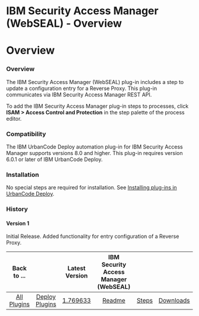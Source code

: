 
IBM Security Access Manager (WebSEAL) - Overview
================================================

# Overview


### Overview




The IBM Security Access Manager (WebSEAL) plug-in includes a step to update a configuration entry for a Reverse Proxy. This plug-in communicates via IBM Security Access Manager REST API.

To add the IBM Security Access Manager plug-in steps to processes, click **ISAM > Access Control and Protection** in the step palette of the process editor.

### Compatibility

The IBM UrbanCode Deploy automation plug-in for IBM Security Access Manager supports versions 8.0 and higher. This plug-in requires version 6.0.1 or later of IBM UrbanCode Deploy.

### Installation

No special steps are required for installation. See [Installing plug-ins in UrbanCode Deploy](https://www.urbancode.com/resource/installing-plug-ins-in-urbancode-products/ "Installing plug-ins in UrbanCode Deploy").

### History

#### Version 1

Initial Release. Added functionality for entry configuration of a Reverse Proxy.


|Back to ...||Latest Version|IBM Security Access Manager (WebSEAL) |||
| :---: | :---: | :---: | :---: | :---: | :---: |
|[All Plugins](../../index.md)|[Deploy Plugins](../README.md)|[1.769633](https://raw.githubusercontent.com/UrbanCode/IBM-UCD-PLUGINS/main/files/webseal/webseal-1.769633.zip)|[Readme](README.md)|[Steps](steps.md)|[Downloads](downloads.md)|
